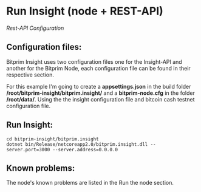 # Run Insight (node + REST-API)
*Rest-API Configuration*

## Configuration files:

Bitprim Insight uses two configuration files one for the Insight-API and another for the Bitprim Node, each configuration file can be found in their respective section.

For this example I'm going to create a **appsettings.json** in the build folder **/root/bitprim-insight/bitprim.insight/** and a **bitprim-node.cfg** in the folder **/root/data/**. Using the the insight configuration file and bitcoin cash testnet configuration file.

## Run Insight:
```
cd bitprim-insight/bitprim.insight
dotnet bin/Release/netcoreapp2.0/bitprim.insight.dll --server.port=3000 --server.address=0.0.0.0
```

## Known problems:
The node's known problems are listed in the Run the node section.